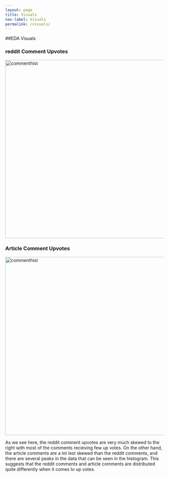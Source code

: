 ```yaml
---
layout: page
title: Visuals
nav-label: Visuals
permalink: /visuals/
---
```


##EDA Visuals

<div>
  <h3>reddit Comment Upvotes</h3>
  <img img width="564" alt="commenthist" src="../images/commenthist.png">
</div>

<div>
  <h3>Article Comment Upvotes</h3>
  <img img width="564" alt="commenthist" src="../images/articlehist.png">
</div>


As we see here, the reddit comment upvotes are very much skewed to the right with most of the comments recieving few up votes. On the other hand, the article comments are a lot lest skewed than the reddit comments, and there are several peaks in the data that can be seen in the histogram. This suggests that the reddit comments and article comments are distributed quite differently when it comes to up votes.



